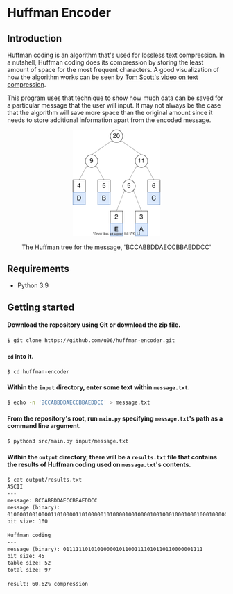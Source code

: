 # Huffman Encoder

## Introduction

Huffman coding is an algorithm that's used for lossless text compression. In a nutshell, Huffman coding does its compression by storing the least amount of space for the most frequent characters. A good visualization of how the algorithm works can be seen by [Tom Scott's video on text compression](https://www.youtube.com/watch?v=JsTptu56GM8).

This program uses that technique to show how much data can be saved for a particular message that the user will input. It may not always be the case that the algorithm will save more space than the original amount since it needs to store additional information apart from the encoded message.

<div align="center">
  <img width="40%" src="assets/diagram.svg">
  <p>The Huffman tree for the message, 'BCCABBDDAECCBBAEDDCC'</p>
</div>

## Requirements

- Python 3.9

## Getting started

#### Download the repository using Git or download the zip file.
```bash
$ git clone https://github.com/u06/huffman-encoder.git
```

#### `cd` into it.

```
$ cd huffman-encoder
```

#### Within the `input` directory, enter some text within `message.txt`.

```bash
$ echo -n 'BCCABBDDAECCBBAEDDCC' > message.txt
```

#### From the repository's root, run `main.py` specifying `message.txt`'s path as a command line argument.

```bash
$ python3 src/main.py input/message.txt
```

#### Within the `output` directory, there will be a `results.txt` file that contains the results of Huffman coding used on `message.txt`'s contents.

```
$ cat output/results.txt
ASCII
---
message: BCCABBDDAECCBBAEDDCC
message (binary): 0100001001000011010000110100000101000010010000100100010001000100010000010100010101000011010000110100001001000010010000010100010101000100010001000100001101000011
bit size: 160

Huffman coding
---
message (binary): 011111101010100001011001111010110110000001111
bit size: 45
table size: 52
total size: 97

result: 60.62% compression
```
